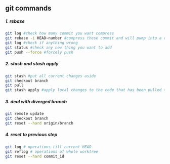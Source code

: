 ## git commands

##### 1. rebase

```bash
git log #check how many commit you want compress
git rebase -i HEAD~number #compress these commit and will pump into a commit vim window, pick the first one and s all the rest, store it and quit, dump into another window, delete all the commit and leave the the most important one and maybe add some new commit
git log #check if anything wrong
git status #check any new thing you want to add
git push --force #forcely push 
```

##### 2. stash and stash apply

```bash
git stash #put all current changes aside 
git checkout branch
git pull
git stash apply #apply local changes to the code that has been pulled to local
```

##### 3. deal with diverged branch

```bash
git remote update
git checkout branch
git reset --hard origin/branch
```

##### 4. reset to previous step

```bash
git log # operations till current HEAD
git reflog # operations of whole worktree
git reset --hard commit_id
```

